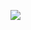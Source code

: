![](https://media4.giphy.com/media/v1.Y2lkPTc5MGI3NjExMTUxcDBnNGxuN2oxNXA3M2xkNnl1cGYxb2dnYzAxcHp6ZGxsemFscSZlcD12MV9pbnRlcm5hbF9naWZfYnlfaWQmY3Q9Zw/9GI7UlOQ6uU95v82q7/giphy.gif)
